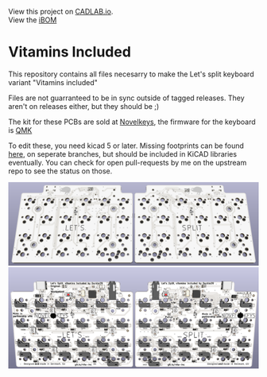 View this project on [CADLAB.io](https://cadlab.io/project/1862).   
View the [iBOM](https://duckle29.github.io/Vitamins-included/ibom.html)

# Vitamins Included

This repository contains all files necesarry to make the Let's split keyboard variant "Vitamins included"

Files are not guarranteed to be in sync outside of tagged releases. They aren't on releases either, but they should be ;)

The kit for these PCBs are sold at [Novelkeys](https://novelkeys.xyz), 
the firmware for the keyboard is [QMK](https://github.com/qmk/qmk_firmware/tree/master/keyboards/vitamins_included)

To edit these, you need kicad 5 or later. Missing footprints can be found [here](https://github.com/Duckle29/kicad-footprints), on seperate branches, but should be included in KiCAD libraries eventually. You can check for open pull-requests by me on the upstream repo to see the status on those.

![top render](images/top.png)
![bottom render](images/bot.png)
